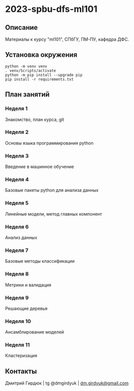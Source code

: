 # 2023-spbu-dfs-ml101


## Описание
Материалы к курсу "ml101", СПбГУ, ПМ-ПУ, кафедра ДФС.


## Установка окружения
```console
python -m venv venv
. venv/Scripts/activate
python -m pip install --upgrade pip 
pip install -r requirements.txt
```


## План занятий

### Неделя 1
Знакомство, план курса, git


### Неделя 2
Основы языка программирования python


### Неделя 3
Введение в машинное обучение


### Неделя 4
Базовые пакеты python для анализа данных


### Неделя 5
Линейные модели, метод главных компонент


### Неделя 6
Анализ данных


### Неделя 7
Базовые методы классификации


### Неделя 8
Метрики и валидация


### Неделя 9
Решающие деревья


### Неделя 10
Ансамблирование моделей


### Неделя 11
Кластеризация


## Контакты
Дмитрий Гирдюк | tg @dmgirdyuk | <dm.girdyuk@gmail.com>

